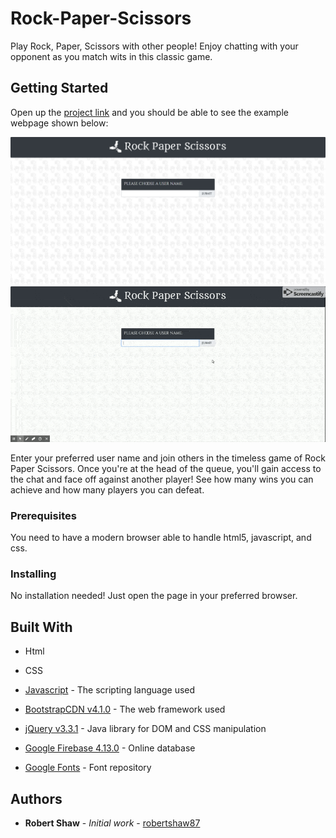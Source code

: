 # Rock-Paper-Scissors
Play Rock, Paper, Scissors with other people! Enjoy chatting with your opponent as you match wits in this classic game.

## Getting Started

Open up the [project link](https://robertshaw87.github.io/Rock-Paper-Scissors/) and you should be able to see the example webpage shown below:

![Rock Paper Scissors!](assets/images/readme-game1.png "Rock Paper Scissors!")
![Rock Paper Scissors!](assets/images/readme-game.gif "Rock Paper Scissors!")

Enter your preferred user name and join others in the timeless game of Rock Paper Scissors. Once you're at the head of the queue, you'll gain access to the chat and face off against another player! See how many wins you can achieve and how many players you can defeat.

### Prerequisites

You need to have a modern browser able to handle html5, javascript, and css. 

### Installing

No installation needed! Just open the page in your preferred browser.

## Built With

* Html

* CSS

* [Javascript](https://www.javascript.com/) - The scripting language used

* [BootstrapCDN v4.1.0](https://getbootstrap.com/docs/4.1/getting-started/introduction/) - The web framework used

* [jQuery v3.3.1](http://jquery.com/) - Java library for DOM and CSS manipulation

* [Google Firebase 4.13.0](https://firebase.google.com/) - Online database

* [Google Fonts](https://fonts.google.com/) - Font repository

## Authors

* **Robert Shaw** - *Initial work* - [robertshaw87](https://github.com/robertshaw87)